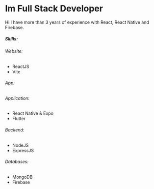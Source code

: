<h1>Im Full Stack Developer</h1>

<div>
 <p>Hi I have more than 3 years of experience with React, React Native and Firebase.</p>

<h5>Skills:</h5>
   <!-- This is my skills. -->
   <h6>Website:</h6>
   <ul>
    <li>ReactJS</li>
    <li>Vite</li>
   </ul>
   <h6>App:</h6>

   <h6>Application:</h6>
   <ul>
    <li>React Native & Expo</li>
    <li>Flutter</li>
   </ul>

   <h6>Backend:</h6>
   <ul>
    <li>NodeJS</li>
    <li>ExpressJS</li>
   </ul>
   <h6>Databases:</h6>
   <ul>
    <li>MongoDB</li>
    <li>Firebase</li>
   </ul>

</div>
